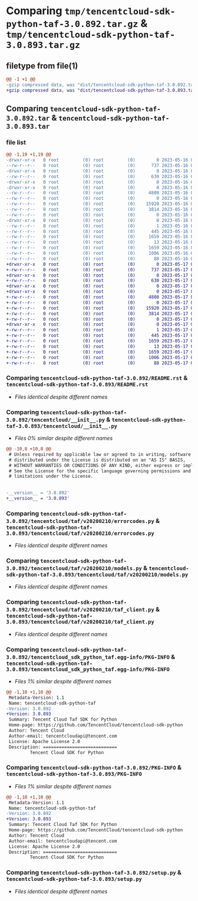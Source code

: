 # Comparing `tmp/tencentcloud-sdk-python-taf-3.0.892.tar.gz` & `tmp/tencentcloud-sdk-python-taf-3.0.893.tar.gz`

## filetype from file(1)

```diff
@@ -1 +1 @@
-gzip compressed data, was "dist/tencentcloud-sdk-python-taf-3.0.892.tar", last modified: Tue May 16 00:45:21 2023, max compression
+gzip compressed data, was "dist/tencentcloud-sdk-python-taf-3.0.893.tar", last modified: Wed May 17 03:39:55 2023, max compression
```

## Comparing `tencentcloud-sdk-python-taf-3.0.892.tar` & `tencentcloud-sdk-python-taf-3.0.893.tar`

### file list

```diff
@@ -1,19 +1,19 @@
-drwxr-xr-x   0 root         (0) root         (0)        0 2023-05-16 00:45:21.000000 tencentcloud-sdk-python-taf-3.0.892/
--rw-r--r--   0 root         (0) root         (0)      737 2023-05-16 00:45:21.000000 tencentcloud-sdk-python-taf-3.0.892/README.rst
-drwxr-xr-x   0 root         (0) root         (0)        0 2023-05-16 00:45:21.000000 tencentcloud-sdk-python-taf-3.0.892/tencentcloud/
--rw-r--r--   0 root         (0) root         (0)      630 2023-05-16 00:45:21.000000 tencentcloud-sdk-python-taf-3.0.892/tencentcloud/__init__.py
-drwxr-xr-x   0 root         (0) root         (0)        0 2023-05-16 00:45:21.000000 tencentcloud-sdk-python-taf-3.0.892/tencentcloud/taf/
-drwxr-xr-x   0 root         (0) root         (0)        0 2023-05-16 00:45:21.000000 tencentcloud-sdk-python-taf-3.0.892/tencentcloud/taf/v20200210/
--rw-r--r--   0 root         (0) root         (0)     4808 2023-05-16 00:45:21.000000 tencentcloud-sdk-python-taf-3.0.892/tencentcloud/taf/v20200210/errorcodes.py
--rw-r--r--   0 root         (0) root         (0)        0 2023-05-16 00:45:21.000000 tencentcloud-sdk-python-taf-3.0.892/tencentcloud/taf/v20200210/__init__.py
--rw-r--r--   0 root         (0) root         (0)    15920 2023-05-16 00:45:21.000000 tencentcloud-sdk-python-taf-3.0.892/tencentcloud/taf/v20200210/models.py
--rw-r--r--   0 root         (0) root         (0)     3814 2023-05-16 00:45:21.000000 tencentcloud-sdk-python-taf-3.0.892/tencentcloud/taf/v20200210/taf_client.py
--rw-r--r--   0 root         (0) root         (0)        0 2023-05-16 00:45:21.000000 tencentcloud-sdk-python-taf-3.0.892/tencentcloud/taf/__init__.py
-drwxr-xr-x   0 root         (0) root         (0)        0 2023-05-16 00:45:21.000000 tencentcloud-sdk-python-taf-3.0.892/tencentcloud_sdk_python_taf.egg-info/
--rw-r--r--   0 root         (0) root         (0)        1 2023-05-16 00:45:21.000000 tencentcloud-sdk-python-taf-3.0.892/tencentcloud_sdk_python_taf.egg-info/dependency_links.txt
--rw-r--r--   0 root         (0) root         (0)      445 2023-05-16 00:45:21.000000 tencentcloud-sdk-python-taf-3.0.892/tencentcloud_sdk_python_taf.egg-info/SOURCES.txt
--rw-r--r--   0 root         (0) root         (0)     1659 2023-05-16 00:45:21.000000 tencentcloud-sdk-python-taf-3.0.892/tencentcloud_sdk_python_taf.egg-info/PKG-INFO
--rw-r--r--   0 root         (0) root         (0)       13 2023-05-16 00:45:21.000000 tencentcloud-sdk-python-taf-3.0.892/tencentcloud_sdk_python_taf.egg-info/top_level.txt
--rw-r--r--   0 root         (0) root         (0)     1659 2023-05-16 00:45:21.000000 tencentcloud-sdk-python-taf-3.0.892/PKG-INFO
--rw-r--r--   0 root         (0) root         (0)     1006 2023-05-16 00:45:21.000000 tencentcloud-sdk-python-taf-3.0.892/setup.py
--rw-r--r--   0 root         (0) root         (0)       88 2023-05-16 00:45:21.000000 tencentcloud-sdk-python-taf-3.0.892/setup.cfg
+drwxr-xr-x   0 root         (0) root         (0)        0 2023-05-17 03:39:55.000000 tencentcloud-sdk-python-taf-3.0.893/
+-rw-r--r--   0 root         (0) root         (0)      737 2023-05-17 03:39:55.000000 tencentcloud-sdk-python-taf-3.0.893/README.rst
+drwxr-xr-x   0 root         (0) root         (0)        0 2023-05-17 03:39:55.000000 tencentcloud-sdk-python-taf-3.0.893/tencentcloud/
+-rw-r--r--   0 root         (0) root         (0)      630 2023-05-17 03:39:55.000000 tencentcloud-sdk-python-taf-3.0.893/tencentcloud/__init__.py
+drwxr-xr-x   0 root         (0) root         (0)        0 2023-05-17 03:39:55.000000 tencentcloud-sdk-python-taf-3.0.893/tencentcloud/taf/
+drwxr-xr-x   0 root         (0) root         (0)        0 2023-05-17 03:39:55.000000 tencentcloud-sdk-python-taf-3.0.893/tencentcloud/taf/v20200210/
+-rw-r--r--   0 root         (0) root         (0)     4808 2023-05-17 03:39:55.000000 tencentcloud-sdk-python-taf-3.0.893/tencentcloud/taf/v20200210/errorcodes.py
+-rw-r--r--   0 root         (0) root         (0)        0 2023-05-17 03:39:55.000000 tencentcloud-sdk-python-taf-3.0.893/tencentcloud/taf/v20200210/__init__.py
+-rw-r--r--   0 root         (0) root         (0)    15920 2023-05-17 03:39:55.000000 tencentcloud-sdk-python-taf-3.0.893/tencentcloud/taf/v20200210/models.py
+-rw-r--r--   0 root         (0) root         (0)     3814 2023-05-17 03:39:55.000000 tencentcloud-sdk-python-taf-3.0.893/tencentcloud/taf/v20200210/taf_client.py
+-rw-r--r--   0 root         (0) root         (0)        0 2023-05-17 03:39:55.000000 tencentcloud-sdk-python-taf-3.0.893/tencentcloud/taf/__init__.py
+drwxr-xr-x   0 root         (0) root         (0)        0 2023-05-17 03:39:55.000000 tencentcloud-sdk-python-taf-3.0.893/tencentcloud_sdk_python_taf.egg-info/
+-rw-r--r--   0 root         (0) root         (0)        1 2023-05-17 03:39:55.000000 tencentcloud-sdk-python-taf-3.0.893/tencentcloud_sdk_python_taf.egg-info/dependency_links.txt
+-rw-r--r--   0 root         (0) root         (0)      445 2023-05-17 03:39:55.000000 tencentcloud-sdk-python-taf-3.0.893/tencentcloud_sdk_python_taf.egg-info/SOURCES.txt
+-rw-r--r--   0 root         (0) root         (0)     1659 2023-05-17 03:39:55.000000 tencentcloud-sdk-python-taf-3.0.893/tencentcloud_sdk_python_taf.egg-info/PKG-INFO
+-rw-r--r--   0 root         (0) root         (0)       13 2023-05-17 03:39:55.000000 tencentcloud-sdk-python-taf-3.0.893/tencentcloud_sdk_python_taf.egg-info/top_level.txt
+-rw-r--r--   0 root         (0) root         (0)     1659 2023-05-17 03:39:55.000000 tencentcloud-sdk-python-taf-3.0.893/PKG-INFO
+-rw-r--r--   0 root         (0) root         (0)     1006 2023-05-17 03:39:55.000000 tencentcloud-sdk-python-taf-3.0.893/setup.py
+-rw-r--r--   0 root         (0) root         (0)       88 2023-05-17 03:39:55.000000 tencentcloud-sdk-python-taf-3.0.893/setup.cfg
```

### Comparing `tencentcloud-sdk-python-taf-3.0.892/README.rst` & `tencentcloud-sdk-python-taf-3.0.893/README.rst`

 * *Files identical despite different names*

### Comparing `tencentcloud-sdk-python-taf-3.0.892/tencentcloud/__init__.py` & `tencentcloud-sdk-python-taf-3.0.893/tencentcloud/__init__.py`

 * *Files 0% similar despite different names*

```diff
@@ -10,8 +10,8 @@
 # Unless required by applicable law or agreed to in writing, software
 # distributed under the License is distributed on an "AS IS" BASIS,
 # WITHOUT WARRANTIES OR CONDITIONS OF ANY KIND, either express or implied.
 # See the License for the specific language governing permissions and
 # limitations under the License.
 
 
-__version__ = '3.0.892'
+__version__ = '3.0.893'
```

### Comparing `tencentcloud-sdk-python-taf-3.0.892/tencentcloud/taf/v20200210/errorcodes.py` & `tencentcloud-sdk-python-taf-3.0.893/tencentcloud/taf/v20200210/errorcodes.py`

 * *Files identical despite different names*

### Comparing `tencentcloud-sdk-python-taf-3.0.892/tencentcloud/taf/v20200210/models.py` & `tencentcloud-sdk-python-taf-3.0.893/tencentcloud/taf/v20200210/models.py`

 * *Files identical despite different names*

### Comparing `tencentcloud-sdk-python-taf-3.0.892/tencentcloud/taf/v20200210/taf_client.py` & `tencentcloud-sdk-python-taf-3.0.893/tencentcloud/taf/v20200210/taf_client.py`

 * *Files identical despite different names*

### Comparing `tencentcloud-sdk-python-taf-3.0.892/tencentcloud_sdk_python_taf.egg-info/PKG-INFO` & `tencentcloud-sdk-python-taf-3.0.893/tencentcloud_sdk_python_taf.egg-info/PKG-INFO`

 * *Files 1% similar despite different names*

```diff
@@ -1,10 +1,10 @@
 Metadata-Version: 1.1
 Name: tencentcloud-sdk-python-taf
-Version: 3.0.892
+Version: 3.0.893
 Summary: Tencent Cloud Taf SDK for Python
 Home-page: https://github.com/TencentCloud/tencentcloud-sdk-python
 Author: Tencent Cloud
 Author-email: tencentcloudapi@tencent.com
 License: Apache License 2.0
 Description: ============================
         Tencent Cloud SDK for Python
```

### Comparing `tencentcloud-sdk-python-taf-3.0.892/PKG-INFO` & `tencentcloud-sdk-python-taf-3.0.893/PKG-INFO`

 * *Files 1% similar despite different names*

```diff
@@ -1,10 +1,10 @@
 Metadata-Version: 1.1
 Name: tencentcloud-sdk-python-taf
-Version: 3.0.892
+Version: 3.0.893
 Summary: Tencent Cloud Taf SDK for Python
 Home-page: https://github.com/TencentCloud/tencentcloud-sdk-python
 Author: Tencent Cloud
 Author-email: tencentcloudapi@tencent.com
 License: Apache License 2.0
 Description: ============================
         Tencent Cloud SDK for Python
```

### Comparing `tencentcloud-sdk-python-taf-3.0.892/setup.py` & `tencentcloud-sdk-python-taf-3.0.893/setup.py`

 * *Files identical despite different names*

